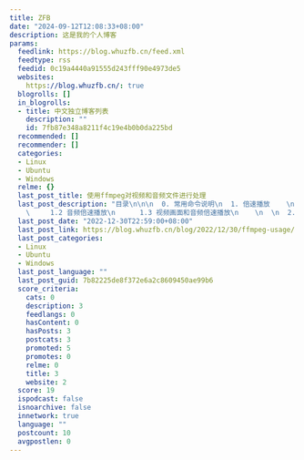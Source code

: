 ```yaml
---
title: ZFB
date: "2024-09-12T12:08:33+08:00"
description: 这是我的个人博客
params:
  feedlink: https://blog.whuzfb.cn/feed.xml
  feedtype: rss
  feedid: 0c19a4440a91555d243fff90e4973de5
  websites:
    https://blog.whuzfb.cn/: true
  blogrolls: []
  in_blogrolls:
  - title: 中文独立博客列表
    description: ""
    id: 7fb87e348a8211f4c19e4b0b0da225bd
  recommended: []
  recommender: []
  categories:
  - Linux
  - Ubuntu
  - Windows
  relme: {}
  last_post_title: 使用ffmpeg对视频和音频文件进行处理
  last_post_description: "目录\n\n\n  0. 常用命令说明\n  1. 倍速播放    \n      1.1 视频画面倍速播放\n
    \     1.2 音频倍速播放\n      1.3 视频画面和音频倍速播放\n    \n  \n  2. 视频片段裁剪    \n"
  last_post_date: "2022-12-30T22:59:00+08:00"
  last_post_link: https://blog.whuzfb.cn/blog/2022/12/30/ffmpeg-usage/
  last_post_categories:
  - Linux
  - Ubuntu
  - Windows
  last_post_language: ""
  last_post_guid: 7b82225de8f372e6a2c8609450ae99b6
  score_criteria:
    cats: 0
    description: 3
    feedlangs: 0
    hasContent: 0
    hasPosts: 3
    postcats: 3
    promoted: 5
    promotes: 0
    relme: 0
    title: 3
    website: 2
  score: 19
  ispodcast: false
  isnoarchive: false
  innetwork: true
  language: ""
  postcount: 10
  avgpostlen: 0
---
```

